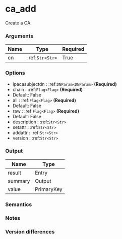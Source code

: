 [//]: # (THE CONTENT BELOW IS GENERATED. DO NOT EDIT.)
# ca_add
Create a CA.

### Arguments
|Name|Type|Required
|-|-|-
|cn|:ref:`Str<Str>`|True

### Options
* ipacasubjectdn : :ref:`DNParam<DNParam>` **(Required)**
* chain : :ref:`Flag<Flag>` **(Required)**
 * Default: False
* all : :ref:`Flag<Flag>` **(Required)**
 * Default: False
* raw : :ref:`Flag<Flag>` **(Required)**
 * Default: False
* description : :ref:`Str<Str>`
* setattr : :ref:`Str<Str>`
* addattr : :ref:`Str<Str>`
* version : :ref:`Str<Str>`

### Output
|Name|Type
|-|-
|result|Entry
|summary|Output
|value|PrimaryKey

[//]: # (ADD YOUR NOTES BELOW. THESE WILL BE PICKED EVERY TIME THE DOCS ARE REGENERATED. //end)
### Semantics

### Notes

### Version differences
